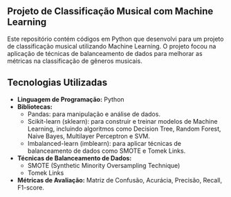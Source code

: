 ## Projeto de Classificação Musical com Machine Learning

Este repositório contém códigos em Python que desenvolvi para um projeto de classificação musical utilizando Machine Learning. O projeto focou na aplicação de técnicas de balanceamento de dados para melhorar as métricas na classificação de gêneros musicais.

## Tecnologias Utilizadas

* **Linguagem de Programação:** Python
* **Bibliotecas:**
    * Pandas: para manipulação e análise de dados.
    * Scikit-learn (sklearn): para construir e treinar modelos de Machine Learning, incluindo algoritmos como Decision Tree, Random Forest, Naive Bayes, Multilayer Perceptron e SVM.
    * Imbalanced-learn (imblearn): para aplicar técnicas de balanceamento de dados como SMOTE e Tomek Links.
* **Técnicas de Balanceamento de Dados:**
    * SMOTE (Synthetic Minority Oversampling Technique)
    * Tomek Links
* **Métricas de Avaliação:** Matriz de Confusão, Acurácia, Precisão, Recall, F1-score.
